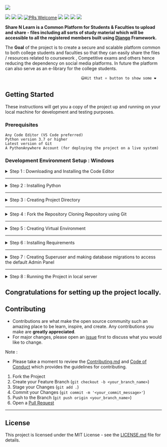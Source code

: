 ![](https://github.com/chiraag-kakar/sharenlearn/blob/master/banner.png)


![](https://img.shields.io/github/license/chiraag-kakar/sharenlearn?style=for-the-badge)
![](https://img.shields.io/tokei/lines/github/chiraag-kakar/sharenlearn?label=Lines%20of%20Code&style=for-the-badge)
![](https://img.shields.io/github/issues-raw/chiraag-kakar/sharenlearn?color=orange&style=for-the-badge)
[![PRs Welcome](https://img.shields.io/badge/PRs-welcome-brightgreen.svg?style=for-the-badge)](https://github.com/chiraag-kakar/sharenlearn/pulls)
![](https://img.shields.io/github/issues-pr/chiraag-kakar/sharenlearn?style=for-the-badge)
![](https://img.shields.io/github/forks/chiraag-kakar/sharenlearn?style=for-the-badge)
![](https://img.shields.io/github/stars/chiraag-kakar/sharenlearn?style=for-the-badge)
![](https://img.shields.io/website?style=for-the-badge&url=http%3A%2F%2Fwecreate.pythonanywhere.com)

**Share N Learn is a Common Platform for Students & Faculties to upload and share - files including all sorts of study material which will be accessible to all the registered members built using [Django](https://docs.djangoproject.com/en/3.1/) Framework.**

The **Goal** of the project is to create a secure and scalable platform common to both college students and faculties so that they can easily share the files / resources related to coursework , 
Competitive exams and others hence reducing the dependency on social media platforms.
In future the platform can also serve as an e-library for the college students.


                                      😃Hit that ⭐ button to show some ❤️           

## Getting Started

These instructions will get you a copy of the project up and running on your local machine for development and testing purposes.

### Prerequisites


```
Any Code Editor (VS Code preferred)
Python version 3.7 or higher
Latest version of Git
A PythonAnywhere Account (for deploying the project on a live system)
```

### Development Environment Setup : Windows


<details><summary>Step 1 : Downloading and Installing the Code Editor</summary>
 
 
| **Code Editor** | **Link** 	|
|-	|-	|
| Visual Studio Code 	| [Download it from here](https://code.visualstudio.com/)	|
| Sublime Text 3 	| [Download it from here](https://www.sublimetext.com/3) |
| Atom 	| [Download it from here](https://atom.io/)	|


</details>


---


<details><summary>Step 2 : Installing Python</summary>
 
 
* Click on [Download Python](https://www.python.org/downloads/windows/).
* Click on the "Latest Python 3 Release - Python x.x.x" link.
   * * Download the Windows x86-64 executable installer for 64-bit version of Windows
   * * Download the Windows x86 executable installer for 32-bit version of Windows.


* Make sure to check "Add Python 3.x to Path" in the setup window of the Installer.

Verify the installation from the command prompt using following command :
```
python --version
```
And the installed version of python will be printed.


</details>


---


<details><summary>Step 3 : Creating Project Directory </summary>


(Note : We are creating project directory in the desktop for ease of access)

```
cd desktop

mkdir myproject

cd myproject
```

</details>


---


<details><summary>Step 4 : Fork the Repository Cloning Repository using Git</summary>
 
 
```
git clone https://github.com/chiraag-kakar/sharenlearn.git
```
Note: The cloned repo directory need to be renamed as "sharenlearn".


</details>


---


<details><summary>Step 5 : Creating Virtual Environment</summary>

Change the directory to the required one where the virtual environment will be created :
```
cd sharenlearn
```
Creating Virtual Environment named "myvenv" :
```
python -m venv myvenv
```
Activating "myvenv" :
```
myvenv\Scripts\activate
```
Command to deactivate "myvenv" :
```
deactivate
```


</details>


---


<details><summary>Step 6 : Installing Requirements</summary>


Note: Virtual Environment should be activated.


Upgrading pip to the latest version :
```
python -m pip install --upgrade pip
```


Installing requirements :
```
pip install -r requirements.txt
```


</details>


---


<details><summary>Step 7 : Creating Superuser and making database migrations to access the default Admin Panel</summary>
 
 
```
python manage.py makemigrations
python manage.py migrate
python manage.py createsuperuser
```


</details>


---


<details><summary>Step 8 : Running the Project in local server</summary>


Note: Virtual Environment should be activated.


Run the following command in the terminal :
```
python manage.py runserver
```


</details>


## Congratulations for setting up the project locally.


## Contributing

* Contributions are what make the open source community such an amazing place to be learn, inspire, and create. Any contributions you make are **greatly appreciated**.
* For major changes, please open an [issue](https://github.com/chiraag-kakar/sharenlearn/issues) first to discuss what you would like to change.


Note : 
* Please take a moment to review the [Contributing.md](https://github.com/chiraag-kakar/sharenlearn/blob/master/Contributing.md) and [Code of Conduct](https://github.com/chiraag-kakar/sharenlearn/blob/master/Code%20of%20Conduct.pdf) which provides the guidelines for contributing.

1. Fork the Project
2. Create your Feature Branch (`git checkout -b <your_branch_name>`)
3. Stage your Changes (`git add .`) 
4. Commit your Changes (`git commit -m '<your_commit_message>'`)
5. Push to the Branch (`git push origin <your_branch_name>`)
6. Open a [Pull Request](https://github.com/chiraag-kakar/sharenlearn/pulls)


---

## License

This project is licensed under the MIT License - see the [LICENSE.md](https://github.com/chiraag-kakar/sharenlearn/blob/master/LICENSE) file for details.
